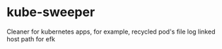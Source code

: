 # kube-sweeper
Cleaner for kubernetes apps, for example, recycled pod's file log linked host path for efk
